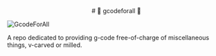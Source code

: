 <center># 🔩 gcodeforall 🔩</center>

![GcodeForAll](https://github.com/user-attachments/assets/7a9386a1-ab61-4956-b6d8-eef19fbd8eb9)

A repo dedicated to providing g-code free-of-charge of miscellaneous things, v-carved or milled.
